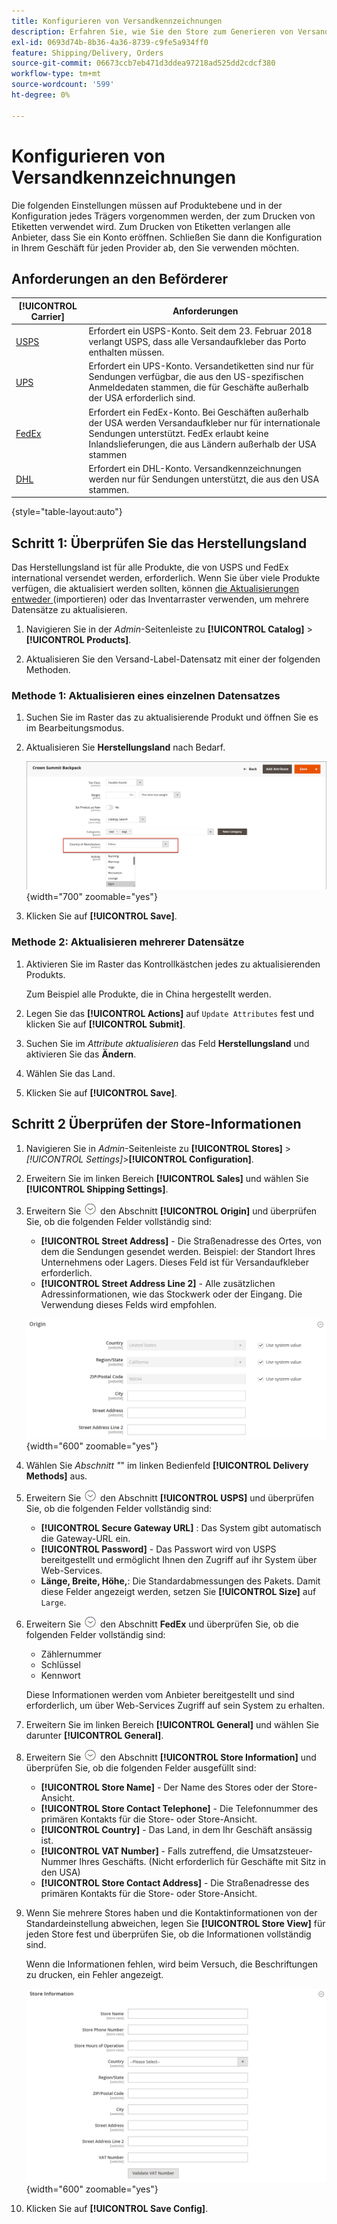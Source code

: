 ```yaml
---
title: Konfigurieren von Versandkennzeichnungen
description: Erfahren Sie, wie Sie den Store zum Generieren von Versandkennzeichnungen konfigurieren.
exl-id: 0693d74b-8b36-4a36-8739-c9fe5a934ff0
feature: Shipping/Delivery, Orders
source-git-commit: 06673ccb7eb471d3ddea97218ad525dd2cdcf380
workflow-type: tm+mt
source-wordcount: '599'
ht-degree: 0%

---
```


# Konfigurieren von Versandkennzeichnungen

Die folgenden Einstellungen müssen auf Produktebene und in der Konfiguration jedes Trägers vorgenommen werden, der zum Drucken von Etiketten verwendet wird. Zum Drucken von Etiketten verlangen alle Anbieter, dass Sie ein Konto eröffnen. Schließen Sie dann die Konfiguration in Ihrem Geschäft für jeden Provider ab, den Sie verwenden möchten.

## Anforderungen an den Beförderer

| [!UICONTROL Carrier] | Anforderungen |
|-------|--------|
| [USPS](usps.md) | Erfordert ein USPS-Konto. Seit dem 23. Februar 2018 verlangt USPS, dass alle Versandaufkleber das Porto enthalten müssen. |
| [UPS](ups.md) | Erfordert ein UPS-Konto. Versandetiketten sind nur für Sendungen verfügbar, die aus den US-spezifischen Anmeldedaten stammen, die für Geschäfte außerhalb der USA erforderlich sind. |
| [FedEx](fedex.md) | Erfordert ein FedEx-Konto. Bei Geschäften außerhalb der USA werden Versandaufkleber nur für internationale Sendungen unterstützt. FedEx erlaubt keine Inlandslieferungen, die aus Ländern außerhalb der USA stammen |
| [DHL](dhl.md) | Erfordert ein DHL-Konto. Versandkennzeichnungen werden nur für Sendungen unterstützt, die aus den USA stammen. |

{style="table-layout:auto"}

## Schritt 1: Überprüfen Sie das Herstellungsland

Das Herstellungsland ist für alle Produkte, die von USPS und FedEx international versendet werden, erforderlich. Wenn Sie über viele Produkte verfügen, die aktualisiert werden sollten, können [ die Aktualisierungen entweder ](../systems/data-import.md) (importieren) oder das Inventarraster verwenden, um mehrere Datensätze zu aktualisieren.

1. Navigieren Sie in der _Admin_-Seitenleiste zu **[!UICONTROL Catalog]** > **[!UICONTROL Products]**.

1. Aktualisieren Sie den Versand-Label-Datensatz mit einer der folgenden Methoden.

### Methode 1: Aktualisieren eines einzelnen Datensatzes

1. Suchen Sie im Raster das zu aktualisierende Produkt und öffnen Sie es im Bearbeitungsmodus.

1. Aktualisieren Sie **Herstellungsland** nach Bedarf.

   ![Herstellungsland](./assets/product-country-of-manufacture.png){width="700" zoomable="yes"}

1. Klicken Sie auf **[!UICONTROL Save]**.

### Methode 2: Aktualisieren mehrerer Datensätze

1. Aktivieren Sie im Raster das Kontrollkästchen jedes zu aktualisierenden Produkts.

   Zum Beispiel alle Produkte, die in China hergestellt werden.

1. Legen Sie das **[!UICONTROL Actions]** auf `Update Attributes` fest und klicken Sie auf **[!UICONTROL Submit]**.

1. Suchen Sie im _Attribute aktualisieren_ das Feld **Herstellungsland** und aktivieren Sie das **Ändern**.

1. Wählen Sie das Land.

1. Klicken Sie auf **[!UICONTROL Save]**.

## Schritt 2 Überprüfen der Store-Informationen

1. Navigieren Sie in _Admin_-Seitenleiste zu **[!UICONTROL Stores]** > _[!UICONTROL Settings]_>**[!UICONTROL Configuration]**.

1. Erweitern Sie im linken Bereich **[!UICONTROL Sales]** und wählen Sie **[!UICONTROL Shipping Settings]**.

1. Erweitern Sie ![Erweiterungsauswahl](../assets/icon-display-expand.png) den Abschnitt **[!UICONTROL Origin]** und überprüfen Sie, ob die folgenden Felder vollständig sind:

   - **[!UICONTROL Street Address]** - Die Straßenadresse des Ortes, von dem die Sendungen gesendet werden. Beispiel: der Standort Ihres Unternehmens oder Lagers. Dieses Feld ist für Versandaufkleber erforderlich.
   - **[!UICONTROL Street Address Line 2]** - Alle zusätzlichen Adressinformationen, wie das Stockwerk oder der Eingang. Die Verwendung dieses Felds wird empfohlen.

   ![Herkunft](../configuration-reference/sales/assets/shipping-settings-origin.png){width="600" zoomable="yes"}

1. Wählen Sie _Abschnitt &quot;_&quot; im linken Bedienfeld **[!UICONTROL Delivery Methods]** aus.

1. Erweitern Sie ![Erweiterungsauswahl](../assets/icon-display-expand.png) den Abschnitt **[!UICONTROL USPS]** und überprüfen Sie, ob die folgenden Felder vollständig sind:

   - **[!UICONTROL Secure Gateway URL]** : Das System gibt automatisch die Gateway-URL ein.
   - **[!UICONTROL Password]** - Das Passwort wird von USPS bereitgestellt und ermöglicht Ihnen den Zugriff auf ihr System über Web-Services.
   - **Länge, Breite, Höhe,**: Die Standardabmessungen des Pakets. Damit diese Felder angezeigt werden, setzen Sie **[!UICONTROL Size]** auf `Large`.

1. Erweitern Sie ![Erweiterungsauswahl](../assets/icon-display-expand.png) den Abschnitt **FedEx** und überprüfen Sie, ob die folgenden Felder vollständig sind:

   - Zählernummer
   - Schlüssel
   - Kennwort

   Diese Informationen werden vom Anbieter bereitgestellt und sind erforderlich, um über Web-Services Zugriff auf sein System zu erhalten.

1. Erweitern Sie im linken Bereich **[!UICONTROL General]** und wählen Sie darunter **[!UICONTROL General]**.

1. Erweitern Sie ![Erweiterungsauswahl](../assets/icon-display-expand.png) den Abschnitt **[!UICONTROL Store Information]** und überprüfen Sie, ob die folgenden Felder ausgefüllt sind:

   - **[!UICONTROL Store Name]** - Der Name des Stores oder der Store-Ansicht.
   - **[!UICONTROL Store Contact Telephone]** - Die Telefonnummer des primären Kontakts für die Store- oder Store-Ansicht.
   - **[!UICONTROL Country]** - Das Land, in dem Ihr Geschäft ansässig ist.
   - **[!UICONTROL VAT Number]** - Falls zutreffend, die Umsatzsteuer-Nummer Ihres Geschäfts. (Nicht erforderlich für Geschäfte mit Sitz in den USA)
   - **[!UICONTROL Store Contact Address]** - Die Straßenadresse des primären Kontakts für die Store- oder Store-Ansicht.

1. Wenn Sie mehrere Stores haben und die Kontaktinformationen von der Standardeinstellung abweichen, legen Sie **[!UICONTROL Store View]** für jeden Store fest und überprüfen Sie, ob die Informationen vollständig sind.

   Wenn die Informationen fehlen, wird beim Versuch, die Beschriftungen zu drucken, ein Fehler angezeigt.

   ![Informationen speichern](../configuration-reference/general/assets/general-store-information.png){width="600" zoomable="yes"}

1. Klicken Sie auf **[!UICONTROL Save Config]**.

